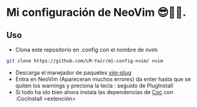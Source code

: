 # Mi configuración de NeoVim 😎💪🏼.

## Uso

 - Clona este repositorio en .config con el nombre de nvim

```bash
git clone https://github.com/LM-Yair/mi-config-nvim/ nvim
```

 - Descarga el manejador de paquetes [vim-plug](https://github.com/junegunn/vim-plug)
 - Entra en NeoVim (Apareceran muchos errores) da enter hasta que se quiten los warnings y preciona la tecla : seguido de PlugInstall
 - Si todo ha ido bien ahora instala las dependencias de [Coc](https://github.com/neoclide/coc.nvim) con :CocInstall <extención>
